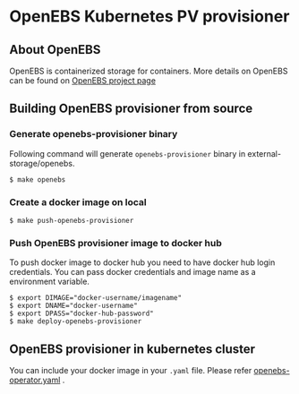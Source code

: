 # OpenEBS Kubernetes PV provisioner

## About OpenEBS

OpenEBS is containerized storage for containers. More details on OpenEBS can be found on [OpenEBS project page](https://github.com/openebs/openebs)


## Building OpenEBS provisioner from source

### Generate openebs-provisioner binary

Following command will generate `openebs-provisioner` binary in external-storage/openebs.

```
$ make openebs
```

### Create a docker image on local

```
$ make push-openebs-provisioner
```

### Push OpenEBS provisioner image to docker hub

To push docker image to docker hub you need to have docker hub login credentials. You can pass docker credentials and image name as a environment variable.

```
$ export DIMAGE="docker-username/imagename"
$ export DNAME="docker-username"
$ export DPASS="docker-hub-password"
$ make deploy-openebs-provisioner
```

## OpenEBS provisioner in kubernetes cluster

You can include your docker image in your `.yaml` file. Please refer [openebs-operator.yaml](https://github.com/openebs/openebs/blob/master/k8s/openebs-operator.yaml#L86) .